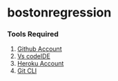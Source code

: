 # bostonregression


### Tools Required 

1. [Github Account](https://github.com/)
2. [Vs codeIDE](https://code.visualstudio.com/)
3. [Heroku Account](https://dashboard.heroku.com/)
4. [Git CLI](https://git-scm.com/downloads)